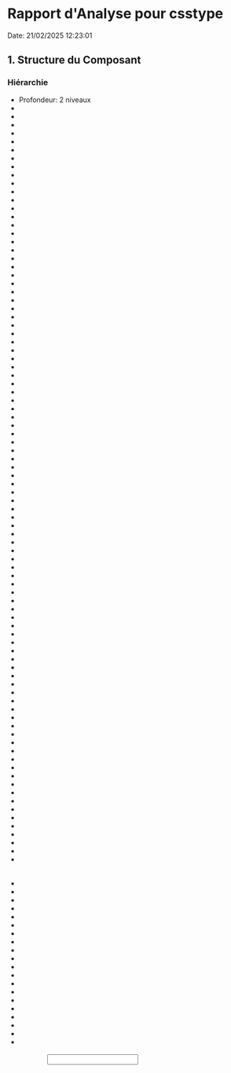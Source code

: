 # Rapport d'Analyse pour csstype

Date: 21/02/2025 12:23:01

## 1. Structure du Composant

### Hiérarchie

- Profondeur: 2 niveaux
- <TValue>
- <infer>
- <AValue>
- <TLength>
- <color>
- <baseline>
- <content>
- <overflow>
- <content>
- <baseline>
- <overflow>
- <self>
- <baseline>
- <overflow>
- <self>
- <baseline>
- <content>
- <overflow>
- <content>
- <single>
- <time>
- <TTime>
- <single>
- <time>
- <TTime>
- <single>
- <single>
- <keyframes>
- <single>
- <length>
- <timeline>
- <length>
- <TLength>
- <length>
- <timeline>
- <length>
- <TLength>
- <single>
- <easing>
- <compat>
- <ratio>
- <filter>
- <attachment>
- <blend>
- <box>
- <color>
- <bg>
- <box>
- <length>
- <TLength>
- <length>
- <TLength>
- <repeat>
- <bg>
- <TLength>
- <string>
- <TLength>
- <TLength>
- <TLength>
- <TLength>
- <length>
- <TLength>
- <length>
- <TLength>
- <line>
- <line>
- <TLength>
- <table>
- <length>
- <TLength>
- <length>
- <TLength>
- <length>
- <number>
- <TLength>
- <number>
- <image>
- <length>
- <number>
- <TLength>
- <TLength>
- <TLength>
- <TLength>
- <color>
- <line>
- <line>
- <TLength>
- <color>
- <line>
- <line>
- <TLength>
- <table>
- <length>
- <length>
- <TLength>
- <length>
- <TLength>
- <length>
- <TLength>
- <color>
- <length>
- <TLength>
- <length>
- <TLength>
- <line>
- <line>
- <TLength>
- <length>
- <percentage>
- <TLength>
- <shadow>
- <caption>
- <input>
- <color>
- <clip>
- <basic>
- <geometry>
- <color>
- <custom>
- <integer>
- <length>
- <TLength>
- <color>
- <TLength>
- <length>
- <TLength>
- <length>
- <TLength>
- <length>
- <TLength>
- <length>
- <TLength>
- <length>
- <TLength>
- <custom>
- <content>
- <content>
- <string>
- <counter>
- <counter>
- <integer>
- <counter>
- <integer>
- <reversed>
- <integer>
- <counter>
- <integer>
- <url>
- <x>
- <y>
- <display>
- <display>
- <display>
- <display>
- <display>
- <display>
- <table>
- <filter>
- <TLength>
- <number>
- <number>
- <family>
- <generic>
- <feature>
- <string>
- <palette>
- <length>
- <absolute>
- <relative>
- <length>
- <TLength>
- <number>
- <absolute>
- <length>
- <TLength>
- <font>
- <angle>
- <common>
- <discretionary>
- <historical>
- <contextual>
- <feature>
- <feature>
- <feature>
- <feature>
- <feature>
- <feature>
- <numeric>
- <numeric>
- <numeric>
- <east>
- <east>
- <feature>
- <feature>
- <feature>
- <feature>
- <feature>
- <feature>
- <east>
- <east>
- <common>
- <discretionary>
- <historical>
- <contextual>
- <numeric>
- <numeric>
- <numeric>
- <string>
- <number>
- <font>
- <track>
- <TLength>
- <track>
- <TLength>
- <grid>
- <grid>
- <grid>
- <grid>
- <string>
- <track>
- <auto>
- <line>
- <TLength>
- <track>
- <auto>
- <line>
- <TLength>
- <length>
- <percentage>
- <length>
- <TLength>
- <string>
- <integer>
- <angle>
- <angle>
- <resolution>
- <number>
- <integer>
- <TLength>
- <TLength>
- <TLength>
- <TLength>
- <TLength>
- <content>
- <overflow>
- <content>
- <baseline>
- <overflow>
- <self>
- <baseline>
- <overflow>
- <self>
- <content>
- <overflow>
- <content>
- <length>
- <percentage>
- <TLength>
- <length>
- <TLength>
- <number>
- <length>
- <percentage>
- <TLength>
- <length>
- <TLength>
- <image>
- <counter>
- <string>
- <TLength>
- <TLength>
- <length>
- <percentage>
- <TLength>
- <TLength>
- <TLength>
- <length>
- <percentage>
- <TLength>
- <length>
- <percentage>
- <TLength>
- <length>
- <percentage>
- <TLength>
- <length>
- <number>
- <TLength>
- <number>
- <image>
- <length>
- <number>
- <TLength>
- <geometry>
- <compositing>
- <mask>
- <masking>
- <geometry>
- <position>
- <TLength>
- <repeat>
- <bg>
- <TLength>
- <mask>
- <mask>
- <integer>
- <integer>
- <TLength>
- <length>
- <length>
- <TLength>
- <TLength>
- <integer>
- <length>
- <length>
- <TLength>
- <TLength>
- <length>
- <percentage>
- <length>
- <TLength>
- <TLength>
- <length>
- <percentage>
- <length>
- <TLength>
- <blend>
- <length>
- <TLength>
- <offset>
- <coord>
- <angle>
- <img>
- <video>
- <position>
- <TLength>
- <position>
- <TLength>
- <length>
- <TLength>
- <offset>
- <coord>
- <position>
- <TLength>
- <angle>
- <angle>
- <alpha>
- <integer>
- <integer>
- <color>
- <length>
- <TLength>
- <line>
- <TLength>
- <visual>
- <length>
- <TLength>
- <dialog>
- <TLength>
- <TLength>
- <length>
- <percentage>
- <TLength>
- <TLength>
- <TLength>
- <length>
- <percentage>
- <TLength>
- <length>
- <percentage>
- <TLength>
- <length>
- <percentage>
- <TLength>
- <custom>
- <length>
- <TLength>
- <position>
- <TLength>
- <string>
- <string>
- <length>
- <percentage>
- <TLength>
- <angle>
- <number>
- <angle>
- <length>
- <TLength>
- <number>
- <length>
- <TLength>
- <length>
- <TLength>
- <length>
- <TLength>
- <length>
- <TLength>
- <length>
- <TLength>
- <length>
- <TLength>
- <length>
- <TLength>
- <length>
- <TLength>
- <length>
- <TLength>
- <length>
- <TLength>
- <length>
- <TLength>
- <length>
- <TLength>
- <length>
- <TLength>
- <length>
- <TLength>
- <length>
- <TLength>
- <length>
- <TLength>
- <length>
- <TLength>
- <length>
- <TLength>
- <length>
- <TLength>
- <length>
- <TLength>
- <dashed>
- <color>
- <alpha>
- <length>
- <TLength>
- <shape>
- <basic>
- <image>
- <integer>
- <length>
- <TLength>
- <table>
- <integer>
- <color>
- <length>
- <percentage>
- <TLength>
- <color>
- <string>
- <length>
- <TLength>
- <string>
- <shadow>
- <percentage>
- <length>
- <percentage>
- <TLength>
- <dashed>
- <length>
- <percentage>
- <TLength>
- <transform>
- <length>
- <length>
- <length>
- <length>
- <TLength>
- <transition>
- <time>
- <TTime>
- <time>
- <TTime>
- <single>
- <easing>
- <length>
- <length>
- <length>
- <TLength>
- <percentage>
- <length>
- <TLength>
- <length>
- <TLength>
- <dashed>
- <custom>
- <custom>
- <table>
- <integer>
- <length>
- <percentage>
- <length>
- <TLength>
- <animateable>
- <length>
- <TLength>
- <integer>
- <number>
- <percentage>
- <TLength>
- <single>
- <TTime>
- <TLength>
- <bg>
- <final>
- <TLength>
- <bg>
- <TLength>
- <line>
- <line>
- <color>
- <TLength>
- <color>
- <TLength>
- <color>
- <TLength>
- <color>
- <TLength>
- <line>
- <line>
- <color>
- <TLength>
- <color>
- <color>
- <TLength>
- <color>
- <TLength>
- <color>
- <TLength>
- <line>
- <line>
- <color>
- <TLength>
- <length>
- <length>
- <TLength>
- <line>
- <line>
- <color>
- <TLength>
- <line>
- <line>
- <line>
- <color>
- <TLength>
- <line>
- <TLength>
- <TLength>
- <TLength>
- <length>
- <TLength>
- <TLength>
- <font>
- <TLength>
- <grid>
- <grid>
- <grid>
- <grid>
- <grid>
- <grid>
- <line>
- <string>
- <track>
- <line>
- <explicit>
- <TLength>
- <TLength>
- <TLength>
- <integer>
- <length>
- <percentage>
- <TLength>
- <TLength>
- <TLength>
- <mask>
- <TLength>
- <TLength>
- <TLength>
- <TLength>
- <length>
- <percentage>
- <TLength>
- <TLength>
- <TLength>
- <length>
- <TLength>
- <length>
- <TLength>
- <length>
- <TLength>
- <length>
- <TLength>
- <length>
- <TLength>
- <length>
- <TLength>
- <length>
- <TLength>
- <TLength>
- <single>
- <TTime>
- <TLength>
- <TLength>
- <TLength>
- <TLength>
- <time>
- <TTime>
- <single>
- <time>
- <TTime>
- <single>
- <single>
- <keyframes>
- <single>
- <easing>
- <url>
- <color>
- <TLength>
- <color>
- <color>
- <color>
- <integer>
- <color>
- <TLength>
- <length>
- <TLength>
- <feature>
- <string>
- <shape>
- <TLength>
- <TLength>
- <absolute>
- <length>
- <TLength>
- <outline>
- <TLength>
- <outline>
- <TLength>
- <outline>
- <TLength>
- <outline>
- <TLength>
- <TLength>
- <TLength>
- <xul>
- <integer>
- <length>
- <TLength>
- <percentage>
- <percentage>
- <percentage>
- <percentage>
- <percentage>
- <percentage>
- <string>
- <number>
- <custom>
- <custom>
- <track>
- <auto>
- <TLength>
- <track>
- <auto>
- <TLength>
- <integer>
- <integer>
- <percentage>
- <length>
- <TLength>
- <integer>
- <length>
- <TLength>
- <length>
- <TLength>
- <length>
- <TLength>
- <length>
- <TLength>
- <length>
- <length>
- <length>
- <length>
- <length>
- <length>
- <color>
- <color>
- <color>
- <color>
- <color>
- <color>
- <color>
- <color>
- <integer>
- <string>
- <transform>
- <length>
- <length>
- <length>
- <length>
- <TLength>
- <time>
- <TTime>
- <time>
- <TTime>
- <single>
- <easing>
- <length>
- <TLength>
- <baseline>
- <content>
- <overflow>
- <content>
- <baseline>
- <overflow>
- <self>
- <baseline>
- <overflow>
- <self>
- <time>
- <TTime>
- <single>
- <time>
- <TTime>
- <single>
- <single>
- <keyframes>
- <single>
- <easing>
- <filter>
- <box>
- <box>
- <bg>
- <TLength>
- <color>
- <TLength>
- <length>
- <TLength>
- <length>
- <TLength>
- <number>
- <length>
- <TLength>
- <length>
- <TLength>
- <length>
- <image>
- <TLength>
- <shadow>
- <clip>
- <basic>
- <geometry>
- <integer>
- <color>
- <TLength>
- <length>
- <TLength>
- <filter>
- <TLength>
- <number>
- <number>
- <feature>
- <absolute>
- <length>
- <TLength>
- <common>
- <discretionary>
- <historical>
- <contextual>
- <string>
- <number>
- <integer>
- <content>
- <overflow>
- <content>
- <integer>
- <TLength>
- <TLength>
- <attachment>
- <length>
- <number>
- <TLength>
- <number>
- <image>
- <length>
- <number>
- <TLength>
- <box>
- <composite>
- <mask>
- <box>
- <position>
- <TLength>
- <length>
- <TLength>
- <length>
- <TLength>
- <repeat>
- <bg>
- <TLength>
- <TLength>
- <integer>
- <TLength>
- <TLength>
- <length>
- <TLength>
- <position>
- <TLength>
- <length>
- <TLength>
- <color>
- <integer>
- <color>
- <color>
- <string>
- <color>
- <percentage>
- <color>
- <length>
- <TLength>
- <transform>
- <length>
- <length>
- <length>
- <length>
- <TLength>
- <time>
- <TTime>
- <time>
- <TTime>
- <single>
- <easing>
- <TLength>
- <single>
- <TTime>
- <TLength>
- <TLength>
- <outline>
- <outline>
- <TLength>
- <TLength>
- <single>
- <TTime>
- <single>
- <TTime>
- <color>
- <TLength>
- <length>
- <length>
- <TLength>
- <TLength>
- <TLength>
- <TLength>
- <mask>
- <position>
- <bg>
- <repeat>
- <box>
- <box>
- <TLength>
- <length>
- <color>
- <TLength>
- <single>
- <TTime>
- <TLength>
- <TLength>
- <TLength>
- <TLength>
- <angle>
- <number>
- <integer>
- <integer>
- <shape>
- <length>
- <TLength>
- <TLength>
- <length>
- <TLength>
- <TLength>
- <TLength>
- <TLength>
- <TLength>
- <TLength>
- <TLength>
- <position>
- <TLength>
- <position>
- <TLength>
- <length>
- <length>
- <number>
- <integer>
- <integer>
- <alpha>
- <box>
- <box>
- <bg>
- <TLength>
- <length>
- <length>
- <TLength>
- <length>
- <TLength>
- <length>
- <TLength>
- <length>
- <TLength>
- <length>
- <TLength>
- <number>
- <integer>
- <shadow>
- <alpha>
- <TLength>
- <color>
- <line>
- <TLength>
- <length>
- <TLength>
- <position>
- <TLength>
- <color>
- <transform>
- <length>
- <length>
- <length>
- <length>
- <TLength>
- <single>
- <TTime>
- <time>
- <TTime>
- <time>
- <TTime>
- <single>
- <easing>
- <single>
- <TTime>
- <time>
- <TTime>
- <single>
- <time>
- <TTime>
- <single>
- <single>
- <keyframes>
- <single>
- <easing>
- <bg>
- <TLength>
- <img>
- <video>
- <position>
- <TLength>
- <integer>
- <length>
- <TLength>
- <string>
- <transform>
- <length>
- <length>
- <length>
- <length>
- <TLength>
- <single>
- <TTime>
- <time>
- <TTime>
- <time>
- <TTime>
- <single>
- <easing>
- <number>
- <integer>
- <integer>
- <TLength>
- <TLength>
- <TLength>
- <TLength>
- <TLength>
- <TLength>
- <TLength>
- <TLength>
- <TLength>
- <TLength>
- <TLength>
- <TLength>
- <TLength>
- <TLength>
- <TLength>
- <TLength>
- <TLength>
- <color>
- <baseline>
- <content>
- <overflow>
- <content>
- <baseline>
- <overflow>
- <self>
- <baseline>
- <overflow>
- <self>
- <baseline>
- <content>
- <overflow>
- <content>
- <single>
- <time>
- <TTime>
- <single>
- <time>
- <TTime>
- <single>
- <single>
- <keyframes>
- <single>
- <length>
- <timeline>
- <length>
- <TLength>
- <length>
- <timeline>
- <length>
- <TLength>
- <single>
- <easing>
- <compat>
- <ratio>
- <filter>
- <attachment>
- <blend>
- <box>
- <color>
- <bg>
- <box>
- <length>
- <TLength>
- <length>
- <TLength>
- <repeat>
- <bg>
- <TLength>
- <string>
- <TLength>
- <TLength>
- <TLength>
- <TLength>
- <length>
- <TLength>
- <length>
- <TLength>
- <line>
- <line>
- <TLength>
- <table>
- <length>
- <TLength>
- <length>
- <TLength>
- <length>
- <number>
- <TLength>
- <number>
- <image>
- <length>
- <number>
- <TLength>
- <TLength>
- <TLength>
- <TLength>
- <color>
- <line>
- <line>
- <TLength>
- <color>
- <line>
- <line>
- <TLength>
- <table>
- <length>
- <length>
- <TLength>
- <length>
- <TLength>
- <length>
- <TLength>
- <color>
- <length>
- <TLength>
- <length>
- <TLength>
- <line>
- <line>
- <TLength>
- <length>
- <percentage>
- <TLength>
- <shadow>
- <caption>
- <input>
- <color>
- <clip>
- <basic>
- <geometry>
- <color>
- <custom>
- <integer>
- <length>
- <TLength>
- <color>
- <TLength>
- <length>
- <TLength>
- <length>
- <TLength>
- <length>
- <TLength>
- <length>
- <TLength>
- <length>
- <TLength>
- <custom>
- <content>
- <content>
- <string>
- <counter>
- <counter>
- <integer>
- <counter>
- <integer>
- <reversed>
- <integer>
- <counter>
- <integer>
- <url>
- <x>
- <y>
- <display>
- <display>
- <display>
- <display>
- <display>
- <display>
- <table>
- <filter>
- <TLength>
- <number>
- <number>
- <family>
- <generic>
- <feature>
- <string>
- <palette>
- <length>
- <absolute>
- <relative>
- <length>
- <TLength>
- <number>
- <absolute>
- <length>
- <TLength>
- <font>
- <angle>
- <common>
- <discretionary>
- <historical>
- <contextual>
- <feature>
- <feature>
- <feature>
- <feature>
- <feature>
- <feature>
- <numeric>
- <numeric>
- <numeric>
- <east>
- <east>
- <feature>
- <feature>
- <feature>
- <feature>
- <feature>
- <feature>
- <east>
- <east>
- <common>
- <discretionary>
- <historical>
- <contextual>
- <numeric>
- <numeric>
- <numeric>
- <string>
- <number>
- <font>
- <track>
- <TLength>
- <track>
- <TLength>
- <grid>
- <grid>
- <grid>
- <grid>
- <string>
- <track>
- <auto>
- <line>
- <TLength>
- <track>
- <auto>
- <line>
- <TLength>
- <length>
- <percentage>
- <length>
- <TLength>
- <string>
- <integer>
- <angle>
- <angle>
- <resolution>
- <number>
- <integer>
- <TLength>
- <TLength>
- <TLength>
- <TLength>
- <TLength>
- <content>
- <overflow>
- <content>
- <baseline>
- <overflow>
- <self>
- <baseline>
- <overflow>
- <self>
- <content>
- <overflow>
- <content>
- <length>
- <percentage>
- <TLength>
- <length>
- <TLength>
- <number>
- <length>
- <percentage>
- <TLength>
- <length>
- <TLength>
- <image>
- <counter>
- <string>
- <TLength>
- <TLength>
- <length>
- <percentage>
- <TLength>
- <TLength>
- <TLength>
- <length>
- <percentage>
- <TLength>
- <length>
- <percentage>
- <TLength>
- <length>
- <percentage>
- <TLength>
- <length>
- <number>
- <TLength>
- <number>
- <image>
- <length>
- <number>
- <TLength>
- <geometry>
- <compositing>
- <mask>
- <masking>
- <geometry>
- <position>
- <TLength>
- <repeat>
- <bg>
- <TLength>
- <mask>
- <mask>
- <integer>
- <integer>
- <TLength>
- <length>
- <length>
- <TLength>
- <TLength>
- <integer>
- <length>
- <length>
- <TLength>
- <TLength>
- <length>
- <percentage>
- <length>
- <TLength>
- <TLength>
- <length>
- <percentage>
- <length>
- <TLength>
- <blend>
- <length>
- <TLength>
- <offset>
- <coord>
- <angle>
- <img>
- <video>
- <position>
- <TLength>
- <position>
- <TLength>
- <length>
- <TLength>
- <offset>
- <coord>
- <position>
- <TLength>
- <angle>
- <angle>
- <alpha>
- <integer>
- <integer>
- <color>
- <length>
- <TLength>
- <line>
- <TLength>
- <visual>
- <length>
- <TLength>
- <dialog>
- <TLength>
- <TLength>
- <length>
- <percentage>
- <TLength>
- <TLength>
- <TLength>
- <length>
- <percentage>
- <TLength>
- <length>
- <percentage>
- <TLength>
- <length>
- <percentage>
- <TLength>
- <custom>
- <length>
- <TLength>
- <position>
- <TLength>
- <string>
- <string>
- <length>
- <percentage>
- <TLength>
- <angle>
- <number>
- <angle>
- <length>
- <TLength>
- <number>
- <length>
- <TLength>
- <length>
- <TLength>
- <length>
- <TLength>
- <length>
- <TLength>
- <length>
- <TLength>
- <length>
- <TLength>
- <length>
- <TLength>
- <length>
- <TLength>
- <length>
- <TLength>
- <length>
- <TLength>
- <length>
- <TLength>
- <length>
- <TLength>
- <length>
- <TLength>
- <length>
- <TLength>
- <length>
- <TLength>
- <length>
- <TLength>
- <length>
- <TLength>
- <length>
- <TLength>
- <length>
- <TLength>
- <length>
- <TLength>
- <dashed>
- <color>
- <alpha>
- <length>
- <TLength>
- <shape>
- <basic>
- <image>
- <integer>
- <length>
- <TLength>
- <table>
- <integer>
- <color>
- <length>
- <percentage>
- <TLength>
- <color>
- <string>
- <length>
- <TLength>
- <string>
- <shadow>
- <percentage>
- <length>
- <percentage>
- <TLength>
- <dashed>
- <length>
- <percentage>
- <TLength>
- <transform>
- <length>
- <length>
- <length>
- <length>
- <TLength>
- <transition>
- <time>
- <TTime>
- <time>
- <TTime>
- <single>
- <easing>
- <length>
- <length>
- <length>
- <TLength>
- <percentage>
- <length>
- <TLength>
- <length>
- <TLength>
- <dashed>
- <custom>
- <custom>
- <table>
- <integer>
- <length>
- <percentage>
- <length>
- <TLength>
- <animateable>
- <length>
- <TLength>
- <integer>
- <number>
- <percentage>
- <TLength>
- <single>
- <TTime>
- <TLength>
- <bg>
- <final>
- <TLength>
- <bg>
- <TLength>
- <line>
- <line>
- <color>
- <TLength>
- <color>
- <TLength>
- <color>
- <TLength>
- <color>
- <TLength>
- <line>
- <line>
- <color>
- <TLength>
- <color>
- <color>
- <TLength>
- <color>
- <TLength>
- <color>
- <TLength>
- <line>
- <line>
- <color>
- <TLength>
- <length>
- <length>
- <TLength>
- <line>
- <line>
- <color>
- <TLength>
- <line>
- <line>
- <line>
- <color>
- <TLength>
- <line>
- <TLength>
- <TLength>
- <TLength>
- <length>
- <TLength>
- <TLength>
- <font>
- <TLength>
- <grid>
- <grid>
- <grid>
- <grid>
- <grid>
- <grid>
- <line>
- <string>
- <track>
- <line>
- <explicit>
- <TLength>
- <TLength>
- <TLength>
- <integer>
- <length>
- <percentage>
- <TLength>
- <TLength>
- <TLength>
- <mask>
- <TLength>
- <TLength>
- <TLength>
- <TLength>
- <length>
- <percentage>
- <TLength>
- <TLength>
- <TLength>
- <length>
- <TLength>
- <length>
- <TLength>
- <length>
- <TLength>
- <length>
- <TLength>
- <length>
- <TLength>
- <length>
- <TLength>
- <length>
- <TLength>
- <TLength>
- <single>
- <TTime>
- <TLength>
- <TLength>
- <TLength>
- <TLength>
- <time>
- <TTime>
- <single>
- <time>
- <TTime>
- <single>
- <single>
- <keyframes>
- <single>
- <easing>
- <url>
- <color>
- <TLength>
- <color>
- <color>
- <color>
- <integer>
- <color>
- <TLength>
- <length>
- <TLength>
- <feature>
- <string>
- <shape>
- <TLength>
- <TLength>
- <absolute>
- <length>
- <TLength>
- <outline>
- <TLength>
- <outline>
- <TLength>
- <outline>
- <TLength>
- <outline>
- <TLength>
- <TLength>
- <TLength>
- <xul>
- <integer>
- <length>
- <TLength>
- <percentage>
- <percentage>
- <percentage>
- <percentage>
- <percentage>
- <percentage>
- <string>
- <number>
- <custom>
- <custom>
- <track>
- <auto>
- <TLength>
- <track>
- <auto>
- <TLength>
- <integer>
- <integer>
- <percentage>
- <length>
- <TLength>
- <integer>
- <length>
- <TLength>
- <length>
- <TLength>
- <length>
- <TLength>
- <length>
- <TLength>
- <length>
- <length>
- <length>
- <length>
- <length>
- <length>
- <color>
- <color>
- <color>
- <color>
- <color>
- <color>
- <color>
- <color>
- <integer>
- <string>
- <transform>
- <length>
- <length>
- <length>
- <length>
- <TLength>
- <time>
- <TTime>
- <time>
- <TTime>
- <single>
- <easing>
- <length>
- <TLength>
- <baseline>
- <content>
- <overflow>
- <content>
- <baseline>
- <overflow>
- <self>
- <baseline>
- <overflow>
- <self>
- <time>
- <TTime>
- <single>
- <time>
- <TTime>
- <single>
- <single>
- <keyframes>
- <single>
- <easing>
- <filter>
- <box>
- <box>
- <bg>
- <TLength>
- <color>
- <TLength>
- <length>
- <TLength>
- <length>
- <TLength>
- <number>
- <length>
- <TLength>
- <length>
- <TLength>
- <length>
- <image>
- <TLength>
- <shadow>
- <clip>
- <basic>
- <geometry>
- <integer>
- <color>
- <TLength>
- <length>
- <TLength>
- <filter>
- <TLength>
- <number>
- <number>
- <feature>
- <absolute>
- <length>
- <TLength>
- <common>
- <discretionary>
- <historical>
- <contextual>
- <string>
- <number>
- <integer>
- <content>
- <overflow>
- <content>
- <integer>
- <TLength>
- <TLength>
- <attachment>
- <length>
- <number>
- <TLength>
- <number>
- <image>
- <length>
- <number>
- <TLength>
- <box>
- <composite>
- <mask>
- <box>
- <position>
- <TLength>
- <length>
- <TLength>
- <length>
- <TLength>
- <repeat>
- <bg>
- <TLength>
- <TLength>
- <integer>
- <TLength>
- <TLength>
- <length>
- <TLength>
- <position>
- <TLength>
- <length>
- <TLength>
- <color>
- <integer>
- <color>
- <color>
- <string>
- <color>
- <percentage>
- <color>
- <length>
- <TLength>
- <transform>
- <length>
- <length>
- <length>
- <length>
- <TLength>
- <time>
- <TTime>
- <time>
- <TTime>
- <single>
- <easing>
- <TLength>
- <single>
- <TTime>
- <TLength>
- <TLength>
- <outline>
- <outline>
- <TLength>
- <TLength>
- <single>
- <TTime>
- <single>
- <TTime>
- <color>
- <TLength>
- <length>
- <length>
- <TLength>
- <TLength>
- <TLength>
- <TLength>
- <mask>
- <position>
- <bg>
- <repeat>
- <box>
- <box>
- <TLength>
- <length>
- <color>
- <TLength>
- <single>
- <TTime>
- <TLength>
- <TLength>
- <TLength>
- <TLength>
- <angle>
- <number>
- <integer>
- <integer>
- <shape>
- <length>
- <TLength>
- <TLength>
- <length>
- <TLength>
- <TLength>
- <TLength>
- <TLength>
- <TLength>
- <TLength>
- <TLength>
- <position>
- <TLength>
- <position>
- <TLength>
- <length>
- <length>
- <number>
- <integer>
- <integer>
- <alpha>
- <box>
- <box>
- <bg>
- <TLength>
- <length>
- <length>
- <TLength>
- <length>
- <TLength>
- <length>
- <TLength>
- <length>
- <TLength>
- <length>
- <TLength>
- <number>
- <integer>
- <shadow>
- <alpha>
- <TLength>
- <color>
- <line>
- <TLength>
- <length>
- <TLength>
- <position>
- <TLength>
- <color>
- <transform>
- <length>
- <length>
- <length>
- <length>
- <TLength>
- <single>
- <TTime>
- <time>
- <TTime>
- <time>
- <TTime>
- <single>
- <easing>
- <single>
- <TTime>
- <time>
- <TTime>
- <single>
- <time>
- <TTime>
- <single>
- <single>
- <keyframes>
- <single>
- <easing>
- <bg>
- <TLength>
- <img>
- <video>
- <position>
- <TLength>
- <integer>
- <length>
- <TLength>
- <string>
- <transform>
- <length>
- <length>
- <length>
- <length>
- <TLength>
- <single>
- <TTime>
- <time>
- <TTime>
- <time>
- <TTime>
- <single>
- <easing>
- <number>
- <integer>
- <integer>
- <TLength>
- <TLength>
- <TLength>
- <TLength>
- <TLength>
- <TLength>
- <TLength>
- <TLength>
- <TLength>
- <TLength>
- <TLength>
- <TLength>
- <TLength>
- <TLength>
- <TLength>
- <TLength>
- <TLength>
- <StandardLonghandProperties>
- <TLength>
- <StandardShorthandProperties>
- <TLength>
- <TLength>
- <TLength>
- <TLength>
- <VendorLonghandProperties>
- <TLength>
- <VendorShorthandProperties>
- <TLength>
- <TLength>
- <TLength>
- <TLength>
- <ObsoleteProperties>
- <TLength>
- <SvgProperties>
- <TLength>
- <TLength>
- <TLength>
- <TLength>
- <TLength>
- <TLength>
- <StandardLonghandPropertiesHyphen>
- <TLength>
- <StandardShorthandPropertiesHyphen>
- <TLength>
- <TLength>
- <TLength>
- <TLength>
- <VendorLonghandPropertiesHyphen>
- <TLength>
- <VendorShorthandPropertiesHyphen>
- <TLength>
- <TLength>
- <TLength>
- <TLength>
- <ObsoletePropertiesHyphen>
- <TLength>
- <SvgPropertiesHyphen>
- <TLength>
- <TLength>
- <TLength>
- <TLength>
- <TLength>
- <TTime>
- <TTime>
- <TTime>
- <TTime>
- <TLength>
- <TLength>
- <TLength>
- <TLength>
- <TLength>
- <TLength>
- <TLength>
- <TLength>
- <TLength>
- <TLength>
- <TLength>
- <TLength>
- <TLength>
- <TLength>
- <TLength>
- <TLength>
- <TLength>
- <TLength>
- <TLength>
- <TLength>
- <TLength>
- <TLength>
- <TLength>
- <TLength>
- <TLength>
- <TLength>
- <TLength>
- <TLength>
- <TLength>
- <TLength>
- <TLength>
- <TLength>
- <TLength>
- <TLength>
- <TLength>
- <TLength>
- <TLength>
- <TLength>
- <TLength>
- <TLength>
- <TLength>
- <TLength>
- <TLength>
- <TLength>
- <TLength>
- <TLength>
- <TLength>
- <TLength>
- <TLength>
- <TLength>
- <TLength>
- <TLength>
- <TLength>
- <TLength>
- <TLength>
- <TLength>
- <TLength>
- <TLength>
- <TLength>
- <TLength>
- <TLength>
- <TLength>
- <TLength>
- <TLength>
- <TLength>
- <TLength>
- <TLength>
- <TLength>
- <TLength>
- <TLength>
- <TLength>
- <TLength>
- <TLength>
- <TLength>
- <TLength>
- <TLength>
- <TLength>
- <TLength>
- <TLength>
- <TLength>
- <TLength>
- <TLength>
- <TLength>
- <TLength>
- <TLength>
- <TLength>
- <TLength>
- <TLength>
- <TLength>
- <TLength>
- <TLength>
- <TLength>
- <TLength>
- <TLength>
- <TLength>
- <TLength>
- <TLength>
- <TLength>
- <TLength>
- <TLength>
- <TLength>
- <TLength>
- <TLength>
- <TLength>
- <TLength>
- <TLength>
- <TLength>
- <TLength>
- <TLength>
- <TLength>
- <TLength>
- <TLength>
- <TLength>
- <TLength>
- <TLength>
- <TLength>
- <TLength>
- <TLength>
- <TLength>
- <TLength>
- <TLength>
- <TLength>
- <TLength>
- <TLength>
- <TLength>
- <TLength>
- <TLength>
- <TLength>
- <TLength>
- <TLength>
- <TLength>
- <TLength>
- <TLength>
- <TLength>
- <TLength>
- <TLength>
- <TLength>
- <TLength>
- <TLength>
- <TLength>
- <TLength>
- <TLength>
- <TLength>
- <TLength>
- <TLength>
- <TLength>
- <TLength>
- <TLength>
- <TLength>
- <TLength>
- <TLength>
- <TLength>
- <TLength>
- <TLength>
- <TLength>
- <TLength>
- <TLength>
- <TLength>
- <TLength>
- <TLength>
- <TLength>
- <TLength>
- <TLength>
- <TLength>
- <TLength>
- <TLength>
- <TLength>
- <TLength>
- <TLength>
- <TLength>
- <TLength>
- <TLength>
- <TLength>
- <TLength>
- <TLength>
- <TLength>
- <TLength>
- <TLength>
- <TLength>
- <TLength>
- <TLength>
- <TLength>
- <TLength>
- <TLength>
- <TLength>
- <TLength>
- <TLength>
- <TLength>
- <TLength>
- <TLength>
- <TLength>
- <TLength>
- <TLength>
- <TLength>
- <TLength>
- <TLength>
- <TLength>
- <TLength>
- <TLength>
- <TLength>
- <TLength>
- <TLength>
- <TTime>
- <TTime>
- <TTime>
- <TTime>
- <TLength>
- <TLength>
- <TLength>
- <TLength>
- <TLength>
- <TLength>
- <TLength>
- <TLength>
- <TLength>
- <TLength>
- <TLength>
- <TLength>
- <TLength>
- <TLength>
- <TLength>
- <TLength>
- <TLength>
- <TLength>
- <TLength>
- <TLength>
- <TLength>
- <TLength>
- <TLength>
- <TLength>
- <TLength>
- <TLength>
- <TLength>
- <TLength>
- <TLength>
- <TLength>
- <TLength>
- <TLength>
- <TLength>
- <TLength>
- <TLength>
- <TLength>
- <TLength>
- <TLength>
- <TLength>
- <TLength>
- <TLength>
- <TLength>
- <TLength>
- <CounterStyle>
- <TLength>
- <CounterStyleHyphen>
- <TLength>
- <TLength>
- <TLength>
- <FontFace>
- <TLength>
- <FontFaceHyphen>
- <TLength>
- <TLength>
- <TLength>
- <FontPaletteValues>
- <TLength>
- <FontPaletteValuesHyphen>
- <TLength>
- <TLength>
- <TLength>
- <TLength>
- <TLength>
- <TLength>
- <TLength>
- <Page>
- <TLength>
- <PageHyphen>
- <TLength>
- <TLength>
- <TLength>
- <Property>
- <TLength>
- <PropertyHyphen>
- <TLength>
- <TLength>
- <TLength>
- <TLength>
- <TLength>
- <TLength>
- <TLength>
- <TLength>
- <TLength>
- <TLength>
- <TLength>
- <TLength>
- <TLength>
- <TLength>
- <TLength>
- <Viewport>
- <TLength>
- <ViewportHyphen>
- <TLength>
- <TLength>
- <TLength>
- <TLength>
- <TLength>
- <TLength>
- <TLength>
- <TLength>
- <TLength>
- <TLength>
- <TLength>
- <TLength>
- <TLength>
- <TLength>
- <color>
- <content>
- <TLength>
- <TLength>
- <TLength>
- <TLength>
- <TLength>
- <TLength>
- <TLength>
- <TLength>
- <TLength>
- <TTime>
- <TTime>
- <TLength>
- <TLength>

## 2. Tests

### Couverture

- Total: NaN%
- Éléments testés: 0/0

## 3. Styles

### Thèmes

- Support: Non

### Variables CSS

- Total: 0

### Mise en Page

- Type: flex

### Réactivité

- Media Queries: Non

### Suggestions d'Amélioration

- Aucun fichier de style trouvé

## 4. Fichiers du Composant

### Fichiers Requis

- csstype.tsx: ❌
- csstype.test.tsx: ❌
- csstype.styles.css: ❌
- index.ts: ❌
